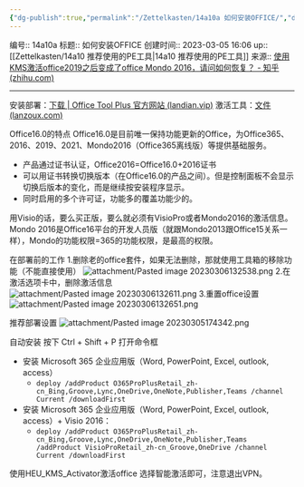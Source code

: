```yaml
---
{"dg-publish":true,"permalink":"/Zettelkasten/14a10a 如何安装OFFICE/","dgPassFrontmatter":true}
---
```


编号:: 14a10a
标题:: 如何安装OFFICE
创建时间:: 2023-03-05 16:06
up:: [[Zettelkasten/14a10 推荐使用的PE工具\|14a10 推荐使用的PE工具]]
来源:: [使用KMS激活office2019之后变成了office Mondo 2016，请问如何恢复？ - 知乎 (zhihu.com)](https://www.zhihu.com/question/424138036/answer/1564893017)

---
安装部署：[下载 | Office Tool Plus 官方网站 (landian.vip)](https://otp.landian.vip/zh-cn/download.html)
激活工具：[文件 (lanzoux.com)](https://wwx.lanzoux.com/iBu7Fksqpmb)

Office16.0的特点
Office16.0是目前唯一保持功能更新的Office，为Office365、2016、2019、2021、Mondo2016（Office365离线版）等提供基础服务。
- 产品通过证书认证，Office2016=Office16.0+2016证书
- 可以用证书转换切换版本（在Office16.0的产品之间）。但是控制面板不会显示切换后版本的变化，而是继续按安装程序显示。
- 同时启用的多个许可证，功能多的覆盖功能少的。

用Visio的话，要么买正版，要么就必须有VisioPro或者Mondo2016的激活信息。
Mondo 2016是Office16平台的开发人员版（就跟Mondo2013跟Office15关系一样），Mondo的功能权限=365的功能权限，是最高的权限。

在部署前的工作
1.删除老的office套件，如果无法删除，那就使用工具箱的移除功能（不能直接使用）
![attachment/Pasted image 20230306132538.png](/img/user/attachment/Pasted%20image%2020230306132538.png)
2.在激活选项卡中，删除激活信息
![attachment/Pasted image 20230306132611.png](/img/user/attachment/Pasted%20image%2020230306132611.png)
3.重置office设置
![attachment/Pasted image 20230306132651.png](/img/user/attachment/Pasted%20image%2020230306132651.png)

推荐部署设置
![attachment/Pasted image 20230305174342.png](/img/user/attachment/Pasted%20image%2020230305174342.png)

自动安装
按下 Ctrl + Shift + P 打开命令框
- 安装 Microsoft 365 企业应用版（Word, PowerPoint, Excel, outlook, access）
	- `deploy /addProduct O365ProPlusRetail_zh-cn_Bing,Groove,Lync,OneDrive,OneNote,Publisher,Teams /channel Current /downloadFirst`
- 安装 Microsoft 365 企业应用版（Word, PowerPoint, Excel, outlook, access）+ Visio 2016：
	- `deploy /addProduct O365ProPlusRetail_zh-cn_Bing,Groove,Lync,OneDrive,OneNote,Publisher,Teams /addProduct VisioProRetail_zh-cn_Groove,OneDrive /channel Current /downloadFirst`

使用HEU_KMS_Activator激活office
选择智能激活即可，注意退出VPN。